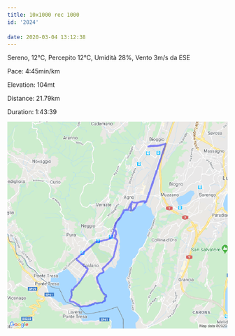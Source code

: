 ```yaml
---
title: 10x1000 rec 1000
id: '2024'

date: 2020-03-04 13:12:38
---
```


Sereno, 12°C, Percepito 12°C, Umidità 28%, Vento 3m/s da ESE

Pace: 4:45min/km

Elevation: 104mt

Distance: 21.79km

Duration: 1:43:39



 
![image](/images/2021/08/20200304-activity-map.png)
